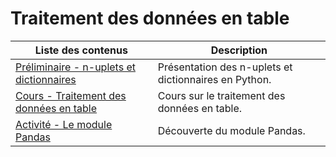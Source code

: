 # Traitement des données en table

| Liste des contenus                           | Description                         |
| -------------------------------------------- | ----------------------------------- |
| [Préliminaire - n-uplets et dictionnaires](n_uplets_dicos.md) | Présentation des n-uplets et dictionnaires en Python. |
| [Cours - Traitement des données en table](cours.md) | Cours sur le traitement des données en table. |
| [Activité - Le module Pandas](pandas.md) | Découverte du module Pandas. |